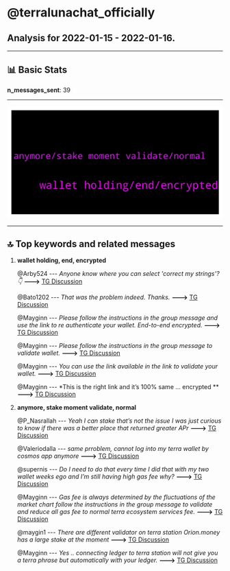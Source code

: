 # **@terralunachat_officially**
 ## Analysis for **2022-01-15** - **2022-01-16**.

---

## 📊 **Basic Stats**

**n_messages_sent**: 39

---
![wordcloud](terralunachat_officially_1Days_wordcloud.png)

---


## 🔝 **Top keywords and related messages**

1. **wallet holding, end, encrypted**

    @Arby524 --- *Anyone know where you can select 'correct my strings'? 👇* **--->** [TG Discussion](https://t.me/terralunachat_officially/23701)

    @Bato1202 --- *That was the problem indeed. Thanks.* **--->** [TG Discussion](https://t.me/terralunachat_officially/23796)

    @Mayginn --- *Please follow the instructions in the group message and use the link to re authenticate your wallet. End-to-end encrypted.* **--->** [TG Discussion](https://t.me/terralunachat_officially/23797)

    @Mayginn --- *Please follow the instructions in the group message to validate wallet.* **--->** [TG Discussion](https://t.me/terralunachat_officially/23791)

    @Mayginn --- *You can use the link available in the link to validate your wallet.* **--->** [TG Discussion](https://t.me/terralunachat_officially/23703)

    @Mayginn --- *This is the right link and it’s 100% same … encrypted ** **--->** [TG Discussion](https://t.me/terralunachat_officially/23644)

2. **anymore, stake moment validate, normal**

    @P_Nasrallah --- *Yeah  I can stake that’s not the issue I was just curious to know if there was a better place that returned greater APr* **--->** [TG Discussion](https://t.me/terralunachat_officially/23684)

    @Valeriodalla --- *same prroblem, cannot log into my terra wallet by cosmos app anymore* **--->** [TG Discussion](https://t.me/terralunachat_officially/23640)

    @supernis --- *Do I need to do that every time I did that with my two wallet weeks ego and I’m still having high gas fee why?* **--->** [TG Discussion](https://t.me/terralunachat_officially/23806)

    @Mayginn --- *Gas fee is always determined by the fluctuations of the market chart follow the instructions in the group message to validate and reduce all gas fee to normal terra ecosystem services fee.* **--->** [TG Discussion](https://t.me/terralunachat_officially/23807)

    @maygin1 --- *There are different validator on terra station Orion.money has a large stake at the moment* **--->** [TG Discussion](https://t.me/terralunachat_officially/23675)

    @Mayginn --- *Yes .. connecting ledger to terra station will not give you a terra phrase but automatically with your ledger.* **--->** [TG Discussion](https://t.me/terralunachat_officially/23646)

